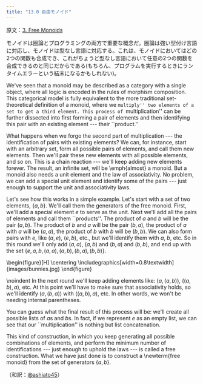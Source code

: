```yaml
---
title: "13.0 自由モノイド"
---
```


原文：[3. Free Monoids ](https://bartoszmilewski.com/2015/07/21/free-monoids/)

モノイドは圏論とプログラミングの両方で重要な概念だ。圏論は強い型付け言語に対応し、モノイドは型なし言語に対応する。これは、モノイドにおいてはどの2つの関数も合成でき、これがちょうど型なし言語において任意の2つの関数を合成できるのと同じだからである(もちろん、プログラムを実行するときにランタイムエラーという結末になるかもしれない)。



We've seen that a monoid may be described as a category with a single
object, where all logic is encoded in the rules of morphism composition.
This categorical model is fully equivalent to the more traditional
set-theoretical definition of a monoid, where we ``multiply'' two
elements of a set to get a third element. This process of
``multiplication'' can be further dissected into first forming a pair of
elements and then identifying this pair with an existing element ---
their ``product.''

What happens when we forgo the second part of multiplication --- the
identification of pairs with existing elements? We can, for instance,
start with an arbitrary set, form all possible pairs of elements, and
call them new elements. Then we'll pair these new elements with all
possible elements, and so on. This is a chain reaction --- we'll keep
adding new elements forever. The result, an infinite set, will be
\emph{almost} a monoid. But a monoid also needs a unit element and the
law of associativity. No problem, we can add a special unit element and
identify some of the pairs --- just enough to support the unit and
associativity laws.

Let's see how this works in a simple example. Let's start with a set of
two elements, $\{a, b\}$. We'll call them the generators of the
free monoid. First, we'll add a special element $e$ to serve as
the unit. Next we'll add all the pairs of elements and call them
``products''. The product of $a$ and $b$ will be the pair
$(a, b)$. The product of $b$ and $a$ will be the
pair $(b, a)$, the product of $a$ with $a$ will be
$(a, a)$, the product of $b$ with $b$ will be
$(b, b)$. We can also form pairs with $e$, like
$(a, e)$, $(e, b)$, etc., but we'll identify them with
$a$, $b$, etc. So in this round we'll only add
$(a, a)$, $(a, b)$ and $(b, a)$ and
$(b, b)$, and end up with the set
$\{e, a, b, (a, a), (a, b), (b, a), (b, b)\}$.

\begin{figure}[H]
\centering
\includegraphics[width=0.8\textwidth]{images/bunnies.jpg}
\end{figure}

\noindent
In the next round we'll keep adding elements like:
$(a, (a, b))$, $((a, b), a)$, etc. At this point we'll
have to make sure that associativity holds, so we'll identify
$(a, (b, a))$ with $((a, b), a)$, etc. In other words,
we won't be needing internal parentheses.

You can guess what the final result of this process will be: we'll
create all possible lists of $a$s and $b$s. In fact, if we
represent $e$ as an empty list, we can see that our
``multiplication'' is nothing but list concatenation.

This kind of construction, in which you keep generating all possible
combinations of elements, and perform the minimum number of
identifications --- just enough to uphold the laws --- is called a free
construction. What we have just done is to construct a \newterm{free
monoid} from the set of generators $\{a, b\}$.



（和訳：[@ashiato45](https://twitter.com/ashiato45)）
